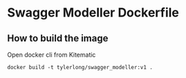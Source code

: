 # Swagger Modeller Dockerfile

## How to build the image

Open docker cli from Kitematic

```
docker build -t tylerlong/swagger_modeller:v1 .
```
